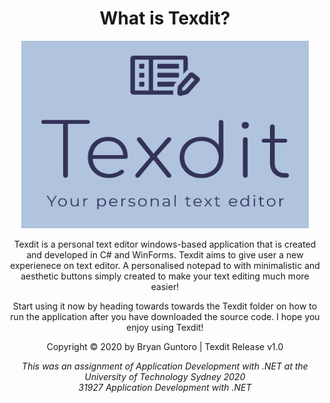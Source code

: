 <h1 align="center"> <strong> What is Texdit?  </strong> </h1>


<p align="center">
  <img width="460" height="300" src="https://github.com/bryangtro/Texdit/blob/main/Texdit/Resources/Texdit%20Logo.PNG?raw=true">



<p align="center"> Texdit is a personal text editor windows-based application that is created and developed in C# and WinForms.
Texdit aims to give user a new experienece on text editor.
A personalised notepad to with minimalistic and aesthetic buttons simply created to make your text editing much more easier! </p>

<p align="center"> Start using it now by heading towards towards the Texdit folder on how to run the application after you have downloaded the source code. I hope you enjoy using Texdit!  </p>


<p align="center"> Copyright © 2020 by Bryan Guntoro | Texdit Release v1.0 </p>

<p align="center"> <em> This was an assignment of Application Development with .NET at the University of Technology Sydney 2020 
<br> 31927 Application Development with .NET </em> </p>
